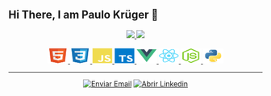 
  ## Hi There, I am Paulo Krüger 👋

  
<a href="https://github.com/Paulo-Krg">
<div title="My Statistics" align="center">
    <img height="160em" src="https://github-readme-stats.vercel.app/api?username=Paulo-Krg&show_icons=true&theme=dark&include_all_commits=true&count_private=true"/>
    <img height="160em" src="https://github-readme-stats.vercel.app/api/top-langs/?username=Paulo-Krg&layout=compact&langs_count=7&theme=dark"/>
</div>

</br>
  
<div style="display: inline_block" align="center">
  <img title="HTML5" alt="HTML Icon" height="30" width="40" src="https://raw.githubusercontent.com/devicons/devicon/master/icons/html5/html5-original.svg">
  <img title="CSS3" alt="CSS Icon" height="30" width="40" src="https://raw.githubusercontent.com/devicons/devicon/master/icons/css3/css3-original.svg">
  <img title="JavaScript" alt="Js Icon" height="30" width="40" src="https://raw.githubusercontent.com/devicons/devicon/master/icons/javascript/javascript-plain.svg">
  <img title="TypeScript" alt="Ts Icon" height="30" width="40" src="https://raw.githubusercontent.com/devicons/devicon/master/icons/typescript/typescript-plain.svg">
  <img title="Vue.js" alt="Vue Icon" height="30" width="40" src="https://raw.githubusercontent.com/devicons/devicon/master/icons/vuejs/vuejs-original.svg">
  <img title="React.js" alt="React Icon" height="30" width="40" src="https://raw.githubusercontent.com/devicons/devicon/master/icons/react/react-original.svg">
  <img title="Node.js" alt="NodeJs Icon" height="30" width="40" src="https://raw.githubusercontent.com/devicons/devicon/master/icons/nodejs/nodejs-original.svg">
  <img title="Python" alt="Python Icon" height="30" width="40" src="https://raw.githubusercontent.com/devicons/devicon/master/icons/python/python-original.svg">
</div>
</a>

<hr>

<div align="center">        
<!--
  <a href="https://www.youtube.com/" target="_blank"><img src="https://img.shields.io/badge/YouTube-FF0000?style=for-the-badge&logo=youtube&logoColor=white" target="_blank"></a>
  <a href="https://instagram.com/" target="_blank"><img title="Abrir Instagram" src="https://img.shields.io/badge/-Instagram-%23E4405F?style=for-the-badge&logo=instagram&logoColor=white" target="_blank"></a>
  <a href="https://www.twitch.tv/" target="_blank"><img title="Abrir Twitch" src="https://img.shields.io/badge/Twitch-9146FF?style=for-the-badge&logo=twitch&logoColor=white" target="_blank"></a>
  <a href="https://discord.gg/" target="_blank"><img title="Abrir Discord" src="https://img.shields.io/badge/Discord-7289DA?style=for-the-badge&logo=discord&logoColor=white" target="_blank"></a>
-->
  <a href="mailto:paulo.krg.costa@gmail.com" target="_blank"><img title="Enviar Email" src="https://img.shields.io/badge/-Gmail-%23333?style=for-the-badge&logo=gmail&logoColor=white" target="_blank"></a>
  <a href="https://www.linkedin.com/in/paulo-kruger-costa/" target="_blank"><img title="Abrir Linkedin" src="https://img.shields.io/badge/-LinkedIn-%230077B5?style=for-the-badge&logo=linkedin&logoColor=white" target="_blank"></a> 
</div>

<!--
  ![Snake animation](https://github.com/Paulo-Krg/Paulo-Krg/blob/output/github-contribution-grid-snake.svg)
-->

<!--
Here are some ideas to get you started:
- 🔭 I’m currently working on ...
- 🌱 I’m currently learning ...
- 👯 I’m looking to collaborate on ...
- 🤔 I’m looking for help with ...
- 💬 Ask me about ...
- 📫 How to reach me: ...
- 😄 Pronouns: ...
- ⚡ Fun fact: ...
-->
